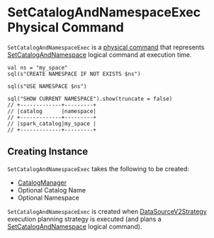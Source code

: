 # SetCatalogAndNamespaceExec Physical Command

`SetCatalogAndNamespaceExec` is a [physical command](V2CommandExec.md) that represents [SetCatalogAndNamespace](../logical-operators/SetCatalogAndNamespace.md) logical command at execution time.

```text
val ns = "my_space"
sql(s"CREATE NAMESPACE IF NOT EXISTS $ns")

sql(s"USE NAMESPACE $ns")

sql("SHOW CURRENT NAMESPACE").show(truncate = false)
// +-------------+---------+
// |catalog      |namespace|
// +-------------+---------+
// |spark_catalog|my_space |
// +-------------+---------+
```

## Creating Instance

`SetCatalogAndNamespaceExec` takes the following to be created:

* <span id="catalogManager"> [CatalogManager](../connector/catalog/CatalogManager.md)
* <span id="catalogName"> Optional Catalog Name
* <span id="namespace"> Optional Namespace

`SetCatalogAndNamespaceExec` is created when [DataSourceV2Strategy](../execution-planning-strategies/DataSourceV2Strategy.md) execution planning strategy is executed (and plans a [SetCatalogAndNamespace](../logical-operators/SetCatalogAndNamespace.md) logical command).
